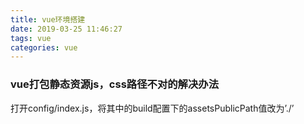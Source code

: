 ```yaml
---
title: vue环境搭建
date: 2019-03-25 11:46:27
tags: vue
categories: vue
---
```


### vue打包静态资源js，css路径不对的解决办法
打开config/index.js，将其中的build配置下的assetsPublicPath值改为’./’